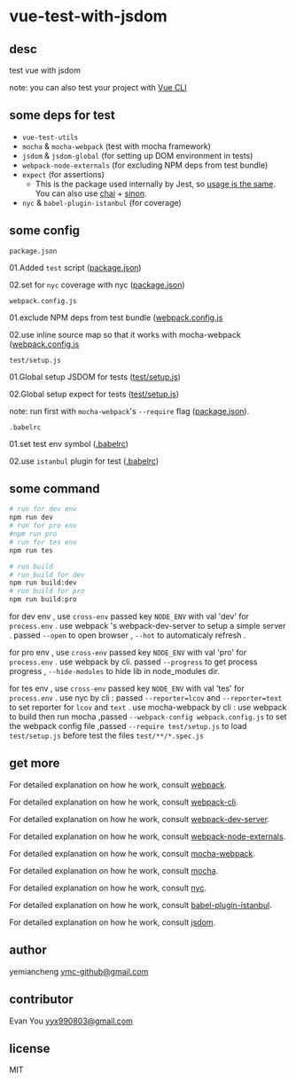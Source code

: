 # vue-test-with-jsdom

## desc

test vue with jsdom

note: you can also test your project with [Vue CLI](https://cli.vuejs.org/)

## some deps for test

- `vue-test-utils`
- `mocha` & `mocha-webpack` (test with mocha framework)
- `jsdom` & `jsdom-global` (for setting up DOM environment in tests)
- `webpack-node-externals` (for excluding NPM deps from test bundle)
- `expect` (for assertions)
  - This is the package used internally by Jest, so [usage is the same](http://facebook.github.io/jest/docs/en/expect.html#content). You can also use [chai](http://chaijs.com/) + [sinon](http://sinonjs.org/).
- `nyc` & `babel-plugin-istanbul` (for coverage)

## some config

`package.json`

01.Added `test` script  ([package.json](./package.json#L11))

02.set for `nyc` coverage with nyc  ([package.json](./package.json#L41-#L47))


`webpack.config.js`

01.exclude NPM deps from test bundle ([webpack.config.js](./webpack.config.js#L108)

02.use inline source map so that it works with mocha-webpack ([webpack.config.js](./webpack.config.js#L109)


`test/setup.js`

01.Global setup JSDOM for tests ([test/setup.js](./test/setup.js#L2))

02.Global setup expect for tests ([test/setup.js](./test/setup.js#L5))

note: run first with `mocha-webpack`'s `--require` flag ([package.json](./package.json#L11)). 


`.babelrc`

01.set test env symbol ([.babelrc](./babelrc#L13))

02.use `istanbul` plugin for test  ([.babelrc](./babelrc#L20))


## some command

```sh
# run for dev env
npm run dev
# run for pro env
#npm run pro
# run for tes env
npm run tes

# run build
# run build for dev
npm run build:dev
# run build for pro
npm run build:pro
```

for dev env , use `cross-env` passed key `NODE_ENV` with val 'dev' for `process.env` . use webpack 's webpack-dev-server to setup a simple server . passed `--open` to open browser , `--hot` to automaticaly refresh .

for pro env , use `cross-env` passed key `NODE_ENV` with val 'pro' for `process.env` . use webpack by cli. passed `--progress` to get process progress , `--hide-modules` to hide lib in node_modules dir.

for tes env , use `cross-env` passed key `NODE_ENV` with val 'tes' for `process.env` . use nyc by cli : passed `--reporter=lcov` and `--reporter=text` to set reporter for `lcov` and `text` . use mocha-webpack by cli :
use webpack to build then run mocha ,passed `--webpack-config webpack.config.js` to set the webpack config file ,passed `--require test/setup.js` to load `test/setup.js` before test the files  `test/**/*.spec.js`

## get more

For detailed explanation on how he work, consult  [webpack](https://www.npmjs.com/package/webpack).

For detailed explanation on how he work, consult  [webpack-cli](https://www.npmjs.com/package/webpack-cli).

For detailed explanation on how he work, consult  [webpack-dev-server](https://www.npmjs.com/package/webpack-dev-server).

For detailed explanation on how he work, consult  [webpack-node-externals](https://www.npmjs.com/package/webpack-node-externals).

For detailed explanation on how he work, consult  [mocha-webpack](https://www.npmjs.com/package/mocha-webpack).

For detailed explanation on how he work, consult  [mocha](https://mochajs.org/).

For detailed explanation on how he work, consult  [nyc](https://www.npmjs.com/package/nyc).

For detailed explanation on how he work, consult  [babel-plugin-istanbul](https://www.npmjs.com/package/babel-plugin-istanbul).

For detailed explanation on how he work, consult  [jsdom](https://www.npmjs.com/package/jsdom).


## author

yemiancheng <ymc-github@gmail.com>

## contributor

Evan You <yyx990803@gmail.com>

## license

MIT